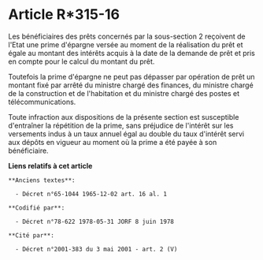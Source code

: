 # Article R*315-16

Les bénéficiaires des prêts concernés par la sous-section 2 reçoivent de l'Etat une prime d'épargne versée au moment de la
réalisation du prêt et égale au montant des intérêts acquis à la date de la demande de prêt et pris en compte pour le calcul
du montant du prêt.

Toutefois la prime d'épargne ne peut pas dépasser par opération de prêt un montant fixé par arrêté du ministre chargé des
finances, du ministre chargé de la construction et de l'habitation et du ministre chargé des postes et télécommunications.

Toute infraction aux dispositions de la présente section est susceptible d'entraîner la répétition de la prime, sans
préjudice de l'intérêt sur les versements indus à un taux annuel égal au double du taux d'intérêt servi aux dépôts en vigueur
au moment où la prime a été payée à son bénéficiaire.

**Liens relatifs à cet article**

	**Anciens textes**:

	  - Décret n°65-1044 1965-12-02 art. 16 al. 1

	**Codifié par**:

	  - Décret n°78-622 1978-05-31 JORF 8 juin 1978

	**Cité par**:

	  - Décret n°2001-383 du 3 mai 2001 - art. 2 (V)
